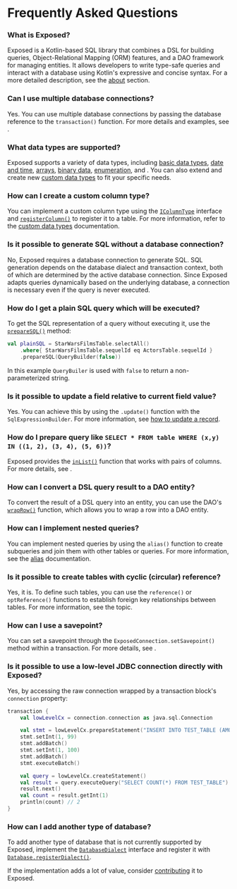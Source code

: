 # Frequently Asked Questions

### What is Exposed?

Exposed is a Kotlin-based SQL library that combines a DSL for building queries, Object-Relational Mapping (ORM) 
features, and a DAO framework for managing entities. It allows developers to write type-safe queries and interact 
with a database using Kotlin's expressive and concise syntax.
For a more detailed description, see the [about](About.topic) section.

### Can I use multiple database connections?

Yes. You can use multiple database connections by passing the database reference to the `transaction()` function.
For more details and examples, see [](Transactions.md#working-with-multiple-databases).

### What data types are supported?

Exposed supports a variety of data types, including [basic data types](Numeric-Boolean-String-Types.topic),
[date and time](Date-and-time-types.topic), [arrays](Array-types.topic), [binary data](Binary-types.topic),
[enumeration](Enumeration-types.topic), and [](JSON-And-JSONB-types.topic). You can also extend and create new
[custom data types](Custom-data-types.topic) to fit your specific needs.

### How can I create a custom column type?

You can implement a custom column type using the
[`IColumnType`](https://jetbrains.github.io/Exposed/api/exposed-core/org.jetbrains.exposed.sql/-i-column-type/index.html)
interface and
[`registerColumn()`](https://jetbrains.github.io/Exposed/api/exposed-core/org.jetbrains.exposed.sql/-table/register-column.html)
to register it to a table. For more information, refer to the [custom data types](Custom-data-types.topic) documentation.

### Is it possible to generate SQL without a database connection?

No, Exposed requires a database connection to generate SQL.
SQL generation depends on the database dialect and transaction context, both of which are determined by the active 
database connection. Since Exposed adapts queries dynamically based on the underlying database, a connection is
necessary even if the query is never executed.

### How do I get a plain SQL query which will be executed?

To get the SQL representation of a query without executing it, use the
[`prepareSQL()`](https://jetbrains.github.io/Exposed/api/exposed-core/org.jetbrains.exposed.sql/-abstract-query/prepare-s-q-l.html)
method:

```kotlin
val plainSQL = StarWarsFilmsTable.selectAll()
    .where{ StarWarsFilmsTable.sequelId eq ActorsTable.sequelId }
    .prepareSQL(QueryBuilder(false))
```
In this example `QueryBuiler` is used with `false` to return a non-parameterized string.

### Is it possible to update a field relative to current field value?

Yes. You can achieve this by using the `.update()` function with the `SqlExpressionBuilder`. For more information, see
[how to update a record](DSL-CRUD-operations.topic#update-record).

### How do I prepare query like `SELECT * FROM table WHERE (x,y) IN ((1, 2), (3, 4), (5, 6))`?

Exposed provides the
[`inList()`](https://jetbrains.github.io/Exposed/api/exposed-core/org.jetbrains.exposed.sql/-i-sql-expression-builder/in-list.html)
function that works with pairs of columns. For more details, see
[](DSL-Querying-data.topic#collection-condition-pairs-or-triples).

### How can I convert a DSL query result to a DAO entity?

To convert the result of a DSL query into an entity, you can use the DAO's
[`wrapRow()`](https://jetbrains.github.io/Exposed/api/exposed-dao/org.jetbrains.exposed.dao/-entity-class/wrap-row.html)
function, which allows you to wrap a row into a DAO entity.

### How can I implement nested queries?

You can implement nested queries by using the `alias()` function to create subqueries and join them with other tables
or queries. For more information, see the [alias](DSL-Querying-data.topic#alias) documentation.

### Is it possible to create tables with cyclic (circular) reference?

Yes, it is. To define such tables, you can use the `reference()` or `optReference()` functions to establish foreign key 
relationships between tables. For more information, see the [](DAO-Relationships.topic) topic.

### How can I use a savepoint?

You can set a savepoint through the `ExposedConnection.setSavepoint()` method within a transaction. For more details,
see [](Transactions.md#using-savepoints).

### Is it possible to use a low-level JDBC connection directly with Exposed?

Yes, by accessing the raw connection wrapped by a transaction block's `connection` property:

```Kotlin
transaction {
    val lowLevelCx = connection.connection as java.sql.Connection

    val stmt = lowLevelCx.prepareStatement("INSERT INTO TEST_TABLE (AMOUNT) VALUES (?)")
    stmt.setInt(1, 99)
    stmt.addBatch()
    stmt.setInt(1, 100)
    stmt.addBatch()
    stmt.executeBatch()

    val query = lowLevelCx.createStatement()
    val result = query.executeQuery("SELECT COUNT(*) FROM TEST_TABLE")
    result.next()
    val count = result.getInt(1)
    println(count) // 2
}
```

### How can I add another type of database?

To add another type of database that is not currently supported by Exposed, implement the
[`DatabaseDialect`](https://jetbrains.github.io/Exposed/api/exposed-core/org.jetbrains.exposed.sql.vendors/-database-dialect/index.html)
interface and register it with
[`Database.registerDialect()`](https://jetbrains.github.io/Exposed/api/exposed-core/org.jetbrains.exposed.sql/-database/-companion/register-dialect.html).

If the implementation adds a lot of value, consider [contributing](Contributing.md) it to Exposed.
